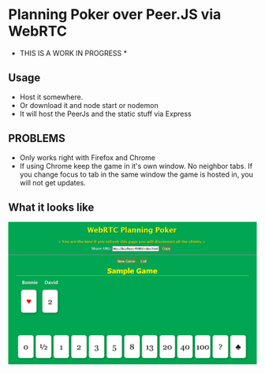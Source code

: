 # Planning Poker over Peer.JS via WebRTC

* THIS IS A WORK IN PROGRESS *

## Usage
* Host it somewhere.
* Or download it and node start or nodemon
* It will host the PeerJs and the static stuff via Express


## PROBLEMS
* Only works right with Firefox and Chrome
* If using Chrome keep the game in it's own window.  No neighbor tabs.  If you change focus to tab in the same window the game is hosted in, you will not get updates.

## What it looks like
![alt text](https://raw.githubusercontent.com/dshifflet/PeerJS_PlanningPoker/master/imgs/screenshot.png "Example Screen Shot")

